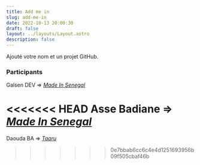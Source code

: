 ```yaml
---
title: Add me in
slug: add-me-in
date: 2022-10-13 20:00:30
draft: false
layout: ../layouts/Layout.astro
description: false
---
```


Ajouté votre nom et un projet GitHub.

### Participants

Galsen DEV => *[Made In Senegal](https://github.com/GalsenDev221/made.in.senegal)*

<<<<<<< HEAD
Asse Badiane => *[Made In Senegal](https://github.com/Bonde98/Maodo-Malick_pd_p2.git)*
=======
Daouda BA => *[Taaru](https://github.com/daoodaba975/taaru)*
>>>>>>> 0e7bbab6cc6c4e4d1251693956b09f505cbaf46b
